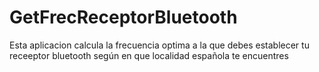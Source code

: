 # GetFrecReceptorBluetooth

Esta aplicacion calcula la frecuencia optima a la que debes establecer tu receeptor bluetooth según en que localidad española te encuentres
